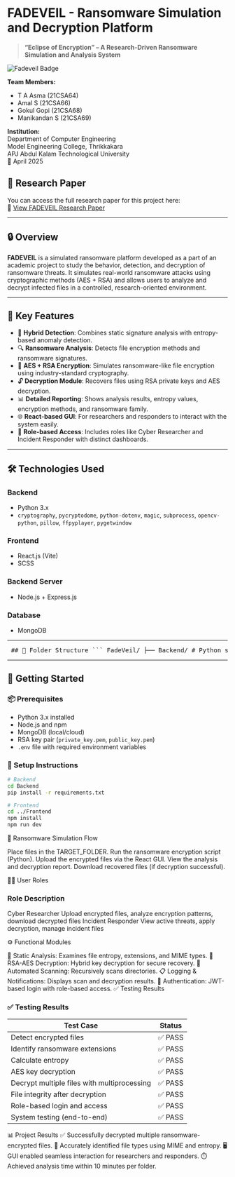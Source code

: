 # FADEVEIL - Ransomware Simulation and Decryption Platform

> **“Eclipse of Encryption” – A Research-Driven Ransomware Simulation and Analysis System**

![Fadeveil Badge](https://img.shields.io/badge/Project-Fadeveil-blueviolet)

**Team Members:**

- T A Asma (21CSA64)
- Amal S (21CSA66) 
- Gokul Gopi (21CSA68)  
- Manikandan S (21CSA69)  

**Institution:**  
Department of Computer Engineering  
Model Engineering College, Thrikkakara  
APJ Abdul Kalam Technological University  
📅 April 2025


## 📄 Research Paper

You can access the full research paper for this project here:  
🔗 [View FADEVEIL Research Paper](https://drive.google.com/file/d/1zejqUl4zRSvkBvhzyOiliA__-gN_E7x2/view)

---

## 🔒 Overview

**FADEVEIL** is a simulated ransomware platform developed as a part of an academic project to study the behavior, detection, and decryption of ransomware threats. It simulates real-world ransomware attacks using cryptographic methods (AES + RSA) and allows users to analyze and decrypt infected files in a controlled, research-oriented environment.

---

## 🧠 Key Features

- 🔐 **Hybrid Detection**: Combines static signature analysis with entropy-based anomaly detection.
- 🔍 **Ransomware Analysis**: Detects file encryption methods and ransomware signatures.
- 🧬 **AES + RSA Encryption**: Simulates ransomware-like file encryption using industry-standard cryptography.
- 🔓 **Decryption Module**: Recovers files using RSA private keys and AES decryption.
- 📊 **Detailed Reporting**: Shows analysis results, entropy values, encryption methods, and ransomware family.
- 🌐 **React-based GUI**: For researchers and responders to interact with the system easily.
- 👥 **Role-based Access**: Includes roles like Cyber Researcher and Incident Responder with distinct dashboards.

---

## 🛠️ Technologies Used

### Backend
- Python 3.x
- `cryptography`, `pycryptodome`, `python-dotenv`, `magic`, `subprocess`, `opencv-python`, `pillow`, `ffpyplayer`, `pygetwindow`

### Frontend
- React.js (Vite)
- SCSS

### Backend Server
- Node.js + Express.js

### Database
- MongoDB

---

<pre> ## 📂 Folder Structure ``` FadeVeil/ ├── Backend/ # Python scripts for encryption, decryption, analysis ├── Frontend/ # React.js frontend ├── package.json # Node.js backend dependencies └── README.md # This file ``` </pre>

---

## 🚀 Getting Started

### 📦 Prerequisites

- Python 3.x installed
- Node.js and npm
- MongoDB (local/cloud)
- RSA key pair (`private_key.pem`, `public_key.pem`)
- `.env` file with required environment variables

### 🔧 Setup Instructions

```bash
# Backend
cd Backend
pip install -r requirements.txt

# Frontend
cd ../Frontend
npm install
npm run dev
```


🔄 Ransomware Simulation Flow

Place files in the TARGET_FOLDER.
Run the ransomware encryption script (Python).
Upload the encrypted files via the React GUI.
View the analysis and decryption report.
Download recovered files (if decryption successful).


👨‍💻 User Roles

### Role	Description
Cyber Researcher	Upload encrypted files, analyze encryption patterns, download decrypted files
Incident Responder	View active threats, apply decryption, manage incident files

⚙️ Functional Modules

📁 Static Analysis: Examines file entropy, extensions, and MIME types.
🔑 RSA-AES Decryption: Hybrid key decryption for secure recovery.
🔄 Automated Scanning: Recursively scans directories.
📋 Logging & Notifications: Displays scan and decryption results.
🔐 Authentication: JWT-based login with role-based access.
✅ Testing Results

### ✅ Testing Results

| **Test Case**                               | **Status** |
| ------------------------------------------- | ---------- |
| Detect encrypted files                      | ✅ PASS     |
| Identify ransomware extensions              | ✅ PASS     |
| Calculate entropy                           | ✅ PASS     |
| AES key decryption                          | ✅ PASS     |
| Decrypt multiple files with multiprocessing | ✅ PASS     |
| File integrity after decryption             | ✅ PASS     |
| Role-based login and access                 | ✅ PASS     |
| System testing (end-to-end)                 | ✅ PASS     |


📊 Project Results
✅ Successfully decrypted multiple ransomware-encrypted files.
📂 Accurately identified file types using MIME and entropy.
🖥️ GUI enabled seamless interaction for researchers and responders.
⏱️ Achieved analysis time within 10 minutes per folder.



